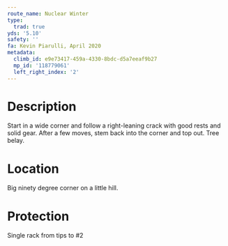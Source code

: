 ```yaml
---
route_name: Nuclear Winter
type:
  trad: true
yds: '5.10'
safety: ''
fa: Kevin Piarulli, April 2020
metadata:
  climb_id: e9e73417-459a-4330-8bdc-d5a7eeaf9b27
  mp_id: '118779061'
  left_right_index: '2'
---
```

# Description
Start in a wide corner and follow a right-leaning crack with good rests and solid gear. After a few moves, stem back into the corner and top out. Tree belay.

# Location
Big ninety degree corner on a little hill.

# Protection
Single rack from tips to #2
